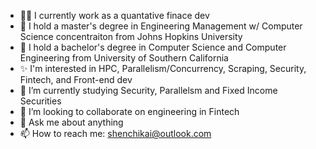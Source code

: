 - 🙋‍♂️ I currently work as a quantative finace dev
- 🙋 I hold a master's degree in Engineering Management w/ Computer Science concentraiton from Johns Hopkins University
- 🙋‍ I hold a bachelor's degree in Computer Science and Computer Engineering from University of Southern California
- ✨ I'm interested in HPC, Parallelism/Concurrency, Scraping, Security, Fintech, and Front-end dev
- 🌱 I’m currently studying Security, Parallelsm and Fixed Income Securities
- 👯 I’m looking to collaborate on engineering in Fintech
- 💬 Ask me about anything
- 📫 How to reach me: shenchikai@outlook.com
</br>
</br>
</br>
